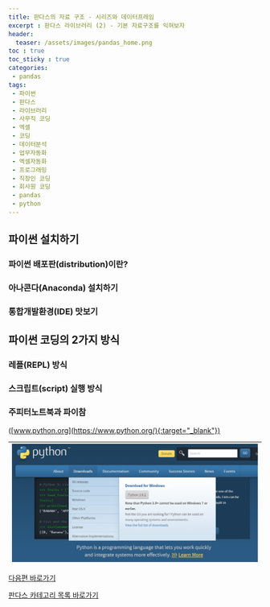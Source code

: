 ```yaml
---
title: 판다스의 자료 구조 - 시리즈와 데이터프레임
excerpt : 판다스 라이브러리 (2) - 기본 자료구조를 익혀보자
header:
  teaser: /assets/images/pandas_home.png
toc : true
toc_sticky : true
categories: 
 - pandas
tags:
 - 파이썬
 - 판다스
 - 라이브러리
 - 사무직 코딩
 - 엑셀
 - 코딩
 - 데이터분석
 - 업무자동화
 - 엑셀자동화
 - 프로그래밍
 - 직장인 코딩
 - 회사원 코딩
 - pandas
 - python
---
```


## 파이썬 설치하기 

### 파이썬 배포판(distribution)이란?

### 아나콘다(Anaconda) 설치하기

### 통합개발환경(IDE) 맛보기
 

## 파이썬 코딩의 2가지 방식

### 레플(REPL) 방식

### 스크립트(script) 실행 방식

### 주피터노트북과 파이참


([www.python.org](https://www.python.org/){:target="_blank"}) 

|![python homepage](/assets/images/pythonhome.png)|
|:---:|

[다음편 바로가기](https://maeng-gun.github.io/pandas/pandas3)

[판다스 카테고리 목록 바로가기](https://maeng-gun.github.io/pandas) 
